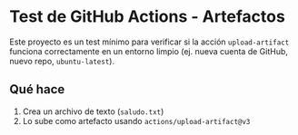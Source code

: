 # Test de GitHub Actions - Artefactos

Este proyecto es un test mínimo para verificar si la acción `upload-artifact` funciona correctamente
en un entorno limpio (ej. nueva cuenta de GitHub, nuevo repo, `ubuntu-latest`).

## Qué hace

1. Crea un archivo de texto (`saludo.txt`)
2. Lo sube como artefacto usando `actions/upload-artifact@v3`
